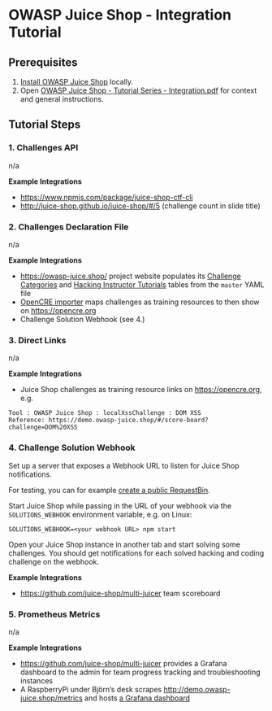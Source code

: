 # OWASP Juice Shop - Integration Tutorial

## Prerequisites

1. [Install OWASP Juice Shop](https://github.com/juice-shop/juice-shop#setup) locally. 
2. Open [OWASP Juice Shop - Tutorial Series - Integration.pdf](OWASP%20Juice%20Shop%20-%20Tutorial%20Series%20-%20Integration.pdf) for context and general instructions.

## Tutorial Steps

### 1. Challenges API
n/a

**Example Integrations**
* <https://www.npmjs.com/package/juice-shop-ctf-cli>
* <http://juice-shop.github.io/juice-shop/#/5> (challenge count in slide title)

### 2. Challenges Declaration File
n/a

**Example Integrations**
* <https://owasp-juice.shop/> project website populates its [Challenge Categories](https://owasp.org/www-project-juice-shop/#div-challenges) and [Hacking Instructor Tutorials](https://owasp.org/www-project-juice-shop/#div-tutorials) tables from the `master` YAML file
* [OpenCRE importer](https://github.com/OWASP/common-requirement-enumeration/blob/main/application/utils/external_project_parsers/juiceshop.py) maps challenges as training resources to then show on <https://opencre.org>
* Challenge Solution Webhook (see 4.)

### 3. Direct Links
n/a

**Example Integrations**
* Juice Shop challenges as training resource links on <https://opencre.org>, e.g.

```
Tool : OWASP Juice Shop : localXssChallenge : DOM XSS
Reference: https://demo.owasp-juice.shop/#/score-board?challenge=DOM%20XSS
```

### 4. Challenge Solution Webhook
Set up a server that exposes a Webhook URL to listen for Juice Shop notifications.

For testing, you can for example [create a public RequestBin](https://public.requestbin.com/r).

Start Juice Shop while passing in the URL of your webhook via the `SOLUTIONS_WEBHOOK` environment variable, e.g. on Linux:

```
SOLUTIONS_WEBHOOK=<your webhook URL> npm start
```

Open your Juice Shop instance in another tab and start solving some challenges. You should get notifications for each solved hacking and coding challenge on the webhook.

**Example Integrations**
* <https://github.com/juice-shop/multi-juicer> team scoreboard

### 5. Prometheus Metrics
n/a

**Example Integrations**
* <https://github.com/juice-shop/multi-juicer> provides a Grafana dashboard to the admin for team progress tracking and troubleshooting instances
* A RaspberryPi under Björn‘s desk scrapes <http://demo.owasp-juice.shop/metrics> and hosts [a Grafana dashboard](https://github.com/juice-shop/juice-shop/blob/master/monitoring/grafana-dashboard.json)
